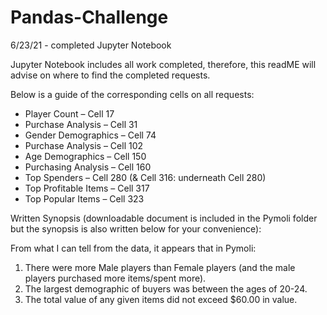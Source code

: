 # Pandas-Challenge

6/23/21 - completed Jupyter Notebook

Jupyter Notebook includes all work completed, therefore, this readME will advise on where to find the completed requests.

Below is a guide of the corresponding cells on all requests:

- Player Count – Cell 17 
- Purchase Analysis – Cell 31
- Gender Demographics – Cell 74
- Purchase Analysis – Cell 102
- Age Demographics – Cell 150
- Purchasing Analysis – Cell 160
- Top Spenders – Cell 280 (& Cell 316: underneath Cell 280)
- Top Profitable Items – Cell 317
- Top Popular Items – Cell 323

Written Synopsis (downloadable document is included in the Pymoli folder but the synopsis is also written below for your convenience):

From what I can tell from the data, it appears that in Pymoli:
1.	There were more Male players than Female players (and the male players purchased more items/spent more).
2.	The largest demographic of buyers was between the ages of 20-24.
3.	The total value of any given items did not exceed $60.00 in value.


